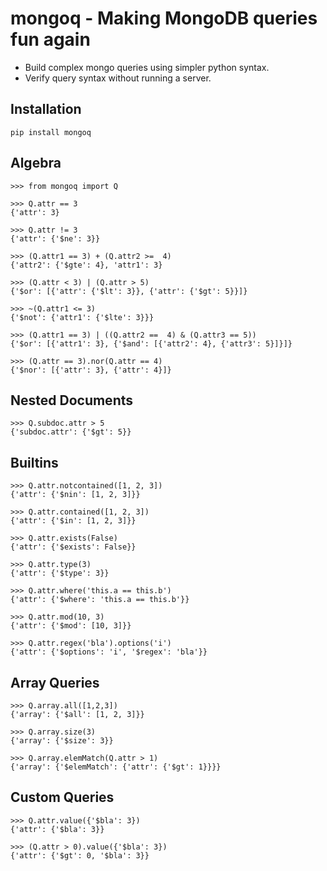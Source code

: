 mongoq - Making MongoDB queries fun again
=========================================

* Build complex mongo queries using simpler python syntax.
* Verify query syntax without running a server.

Installation
------------

	pip install mongoq

Algebra
-------

	>>> from mongoq import Q

	>>> Q.attr == 3
	{'attr': 3}
	
	>>> Q.attr != 3
	{'attr': {'$ne': 3}}
		
	>>> (Q.attr1 == 3) + (Q.attr2 >=  4)
	{'attr2': {'$gte': 4}, 'attr1': 3}
	
	>>> (Q.attr < 3) | (Q.attr > 5)
	{'$or': [{'attr': {'$lt': 3}}, {'attr': {'$gt': 5}}]}
	
	>>> ~(Q.attr1 <= 3)
	{'$not': {'attr1': {'$lte': 3}}}
	
	>>> (Q.attr1 == 3) | ((Q.attr2 ==  4) & (Q.attr3 == 5))
	{'$or': [{'attr1': 3}, {'$and': [{'attr2': 4}, {'attr3': 5}]}]}

	>>> (Q.attr == 3).nor(Q.attr == 4)
	{'$nor': [{'attr': 3}, {'attr': 4}]}

Nested Documents
----------------

	>>> Q.subdoc.attr > 5
	{'subdoc.attr': {'$gt': 5}}
	
Builtins
--------
	
	>>> Q.attr.notcontained([1, 2, 3])
	{'attr': {'$nin': [1, 2, 3]}}

	>>> Q.attr.contained([1, 2, 3])
	{'attr': {'$in': [1, 2, 3]}}

	>>> Q.attr.exists(False)
	{'attr': {'$exists': False}}	

	>>> Q.attr.type(3)
	{'attr': {'$type': 3}}
	
	>>> Q.attr.where('this.a == this.b')
	{'attr': {'$where': 'this.a == this.b'}}

	>>> Q.attr.mod(10, 3)
	{'attr': {'$mod': [10, 3]}}
	
	>>> Q.attr.regex('bla').options('i')
	{'attr': {'$options': 'i', '$regex': 'bla'}}
	
Array Queries
-------------

	>>> Q.array.all([1,2,3])
	{'array': {'$all': [1, 2, 3]}}
	
	>>> Q.array.size(3)
	{'array': {'$size': 3}}
	
	>>> Q.array.elemMatch(Q.attr > 1)
	{'array': {'$elemMatch': {'attr': {'$gt': 1}}}}

Custom Queries
--------------

	>>> Q.attr.value({'$bla': 3})
	{'attr': {'$bla': 3}}
	
	>>> (Q.attr > 0).value({'$bla': 3})
	{'attr': {'$gt': 0, '$bla': 3}}

